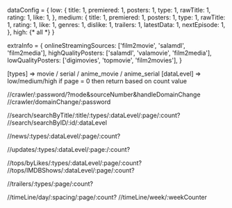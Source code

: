 dataConfig = {
    low: {
        title: 1,
        premiered: 1,
        posters: 1,
        type: 1,
        rawTitle: 1,
        rating: 1,
        like: 1,
    },
    medium: {
        title: 1,
        premiered: 1,
        posters: 1,
        type: 1,
        rawTitle: 1,
        rating: 1,
        like: 1,
        genres: 1,
        dislike: 1,
        trailers: 1,
        latestData: 1,
        nextEpisode: 1,
    },
    high: {* all *}
}

extraInfo = {
    onlineStreamingSources: ['film2movie', 'salamdl', 'film2media'],
    highQualityPosters: ['salamdl', 'valamovie', 'film2media'],
    lowQualityPosters: ['digimovies', 'topmovie', 'film2movies'],
}


[types] => movie / serial / anime_movie / anime_serial
[dataLevel] => low/medium/high
if page = 0 then return based on count value

//crawler/:password/?mode&sourceNumber&handleDomainChange
//crawler/domainChange/:password

//search/searchByTitle/:title/:types/:dataLevel/:page/:count?
//search/searchByID/:id/:dataLevel

//news/:types/:dataLevel/:page/:count?

//updates/:types/:dataLevel/:page:/:count?

//tops/byLikes/:types/:dataLevel/:page/:count?
//tops/IMDBShows/:dataLevel/:page/:count?

//trailers/:types/:page/:count?

//timeLine/day/:spacing/:page/:count?
//timeLine/week/:weekCounter
